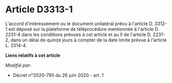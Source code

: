 # Article D3313-1

L'accord d'intéressement ou le document unilatéral prévu à l'article D. 3312-1 est déposé sur la plateforme de téléprocédure
mentionnée à l'article D. 2231-4 dans les conditions prévues à cet article et au II de l'article D. 2231-2, dans un délai de
quinze jours à compter de la date limite prévue à l'article L. 3314-4.

**Liens relatifs à cet article**

_Modifié par_:

  - Décret n°2020-795 du 26 juin 2020 - art. 1
